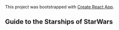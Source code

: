 This project was bootstrapped with [Create React App](https://github.com/facebookincubator/create-react-app).

## Guide to the Starships of StarWars
